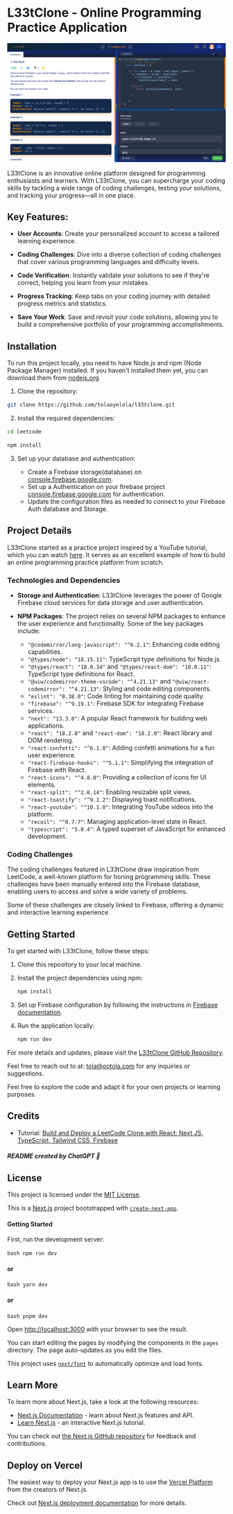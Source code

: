# L33tClone - Online Programming Practice Application

![Project Banner](./public/banner.png)

L33tClone is an innovative online platform designed for programming enthusiasts and learners. With L33tClone, you can supercharge your coding skills by tackling a wide range of coding challenges, testing your solutions, and tracking your progress—all in one place.

## Key Features:

- **User Accounts**: Create your personalized account to access a tailored learning experience.

- **Coding Challenges**: Dive into a diverse collection of coding challenges that cover various programming languages and difficulty levels.

- **Code Verification**: Instantly validate your solutions to see if they're correct, helping you learn from your mistakes.

- **Progress Tracking**: Keep tabs on your coding journey with detailed progress metrics and statistics.

- **Save Your Work**: Save and revisit your code solutions, allowing you to build a comprehensive portfolio of your programming accomplishments.

## Installation

To run this project locally, you need to have Node.js and npm (Node Package Manager) installed. If you haven't installed them yet, you can download them from [nodejs.org](https://nodejs.org/).

1. Clone the repository:
``` bash
git clone https://github.com/tolaoyelola/l33tclone.git
```

2. Install the required dependencies:

```bash
cd leetcode
```
``` bash
npm install
```

3. Set up your database and authentication:

   - Create a Firebase storage(database) on [console.firebase.google.com](https://console.firebase.google.com).
   - Set up a Authentication on your firebase project [console.firebase.google.com](https://console.firebase.google.com) for authentication.
   - Update the configuration files as needed to connect to your Firebase Auth database and Storage.

## Project Details

L33tClone started as a practice project inspired by a YouTube tutorial, which you can watch [here](https://www.youtube.com/watch?v=cSYDnjOTlQk). It serves as an excellent example of how to build an online programming practice platform from scratch.

### Technologies and Dependencies

- **Storage and Authentication**: L33tClone leverages the power of Google Firebase cloud services for data storage and user authentication.

- **NPM Packages**: The project relies on several NPM packages to enhance the user experience and functionality. Some of the key packages include:

  - `"@codemirror/lang-javascript": "^6.2.1"`: Enhancing code editing capabilities.
  - `"@types/node": "18.15.11"`: TypeScript type definitions for Node.js.
  - `"@types/react": "18.0.34"` and `"@types/react-dom": "18.0.11"`: TypeScript type definitions for React.
  - `"@uiw/codemirror-theme-vscode": "^4.21.13"` and `"@uiw/react-codemirror": "^4.21.13"`: Styling and code editing components.
  - `"eslint": "8.38.0"`: Code linting for maintaining code quality.
  - `"firebase": "^9.19.1"`: Firebase SDK for integrating Firebase services.
  - `"next": "13.3.0"`: A popular React framework for building web applications.
  - `"react": "18.2.0"` and `"react-dom": "18.2.0"`: React library and DOM rendering.
  - `"react-confetti": "^6.1.0"`: Adding confetti animations for a fun user experience.
  - `"react-firebase-hooks": "^5.1.1"`: Simplifying the integration of Firebase with React.
  - `"react-icons": "^4.8.0"`: Providing a collection of icons for UI elements.
  - `"react-split": "^2.0.14"`: Enabling resizable split views.
  - `"react-toastify": "^9.1.2"`: Displaying toast notifications.
  - `"react-youtube": "^10.1.0"`: Integrating YouTube videos into the platform.
  - `"recoil": "^0.7.7"`: Managing application-level state in React.
  - `"typescript": "5.0.4"`: A typed superset of JavaScript for enhanced development.

### Coding Challenges

The coding challenges featured in L33tClone draw inspiration from LeetCode, a well-known platform for honing programming skills. These challenges have been manually entered into the Firebase database, enabling users to access and solve a wide variety of problems.

Some of these challenges are closely linked to Firebase, offering a dynamic and interactive learning experience.

## Getting Started

To get started with L33tClone, follow these steps:

1. Clone this repository to your local machine.

2. Install the project dependencies using npm:

   ```bash
   npm install
   ```

3. Set up Firebase configuration by following the instructions in [Firebase documentation](https://firebase.google.com/docs/web/setup).

4. Run the application locally:
   ```bash
   npm run dev
   ```

For more details and updates, please visit the [L33tClone GitHub Repository](https://github.com/tolaoyelola/L33tClone).

Feel free to reach out to at: [tola@ootola.com](mailto:tola@ootola.com) for any inquiries or suggestions.

Feel free to explore the code and adapt it for your own projects or learning purposes.

## Credits

- Tutorial: [Build and Deploy a LeetCode Clone with React: Next JS, TypeScript, Tailwind CSS, Firebase](https://www.youtube.com/watch?v=cSYDnjOTlQk)

##### README created by ChatGPT 🤖

## License

This project is licensed under the [MIT License](LICENSE).

This is a [Next.js](https://nextjs.org/) project bootstrapped with [`create-next-app`](https://github.com/vercel/next.js/tree/canary/packages/create-next-app).

#### Getting Started

First, run the development server:

```bash npm run dev ```

#### or

```bash yarn dev ```

#### or

```bash pnpm dev ```

Open [http://localhost:3000](http://localhost:3000) with your browser to see the result.

You can start editing the pages by modifying the components in the `pages` directory. The page auto-updates as you edit the files.

This project uses [`next/font`](https://nextjs.org/docs/basic-features/font-optimization) to automatically optimize and load fonts.

## Learn More

To learn more about Next.js, take a look at the following resources:

- [Next.js Documentation](https://nextjs.org/docs) - learn about Next.js features and API.
- [Learn Next.js](https://nextjs.org/learn) - an interactive Next.js tutorial.

You can check out [the Next.js GitHub repository](https://github.com/vercel/next.js/) for feedback and contributions.

## Deploy on Vercel

The easiest way to deploy your Next.js app is to use the [Vercel Platform](https://vercel.com/new?utm_medium=default-template&filter=next.js&utm_source=create-next-app&utm_campaign=create-next-app-readme) from the creators of Next.js.

Check out [Next.js deployment documentation](https://nextjs.org/docs/deployment) for more details.
